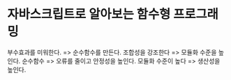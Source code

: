 
# 자바스크립트로 알아보는 함수형 프로그래밍


부수효과를 미워한다. => 순수함수를 만든다.
조합성을 강조한다 => 모듈화 수준을 높인다.
순수함수 => 오류를 줄이고 안정성을 높인다.
모듈화 수준이 높다 => 생산성을 높인다.
